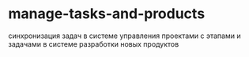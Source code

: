 # manage-tasks-and-products
синхронизация задач в системе управления проектами с этапами и задачами в системе разработки новых продуктов
